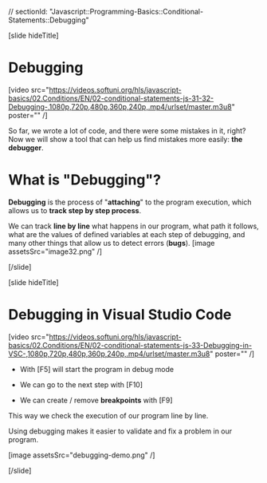 // sectionId: "Javascript::Programming-Basics::Conditional-Statements::Debugging"

[slide hideTitle]
# Debugging

[video src="https://videos.softuni.org/hls/javascript-basics/02.Conditions/EN/02-conditional-statements-js-31-32-Debugging-,1080p,720p,480p,360p,240p,.mp4/urlset/master.m3u8" poster="" /]

So far, we wrote a lot of code, and there were some mistakes in it, right? Now we will show a tool that can help us find mistakes more easily: **the debugger**.

# What is "Debugging"?

**Debugging** is the process of "**attaching**" to the program execution, which allows us to **track step by step process**. 

We can track **line by line** what happens in our program, what path it follows, what are the values of defined variables at each step of debugging, and many other things that allow us to detect errors (**bugs**).
[image assetsSrc="image32.png" /]

[/slide]

[slide hideTitle]

# Debugging in Visual Studio Code

[video src="https://videos.softuni.org/hls/javascript-basics/02.Conditions/EN/02-conditional-statements-js-33-Debugging-in-VSC-,1080p,720p,480p,360p,240p,.mp4/urlset/master.m3u8" poster="" /]


* With \[F5\] will start the program in debug mode

* We can go to the next step with \[F10\]

* We can create / remove **breakpoints** with \[F9\]


This way we check the execution of our program line by line.

Using debugging makes it easier to validate and fix a problem in our program.


[image assetsSrc="debugging-demo.png" /]

[/slide]

